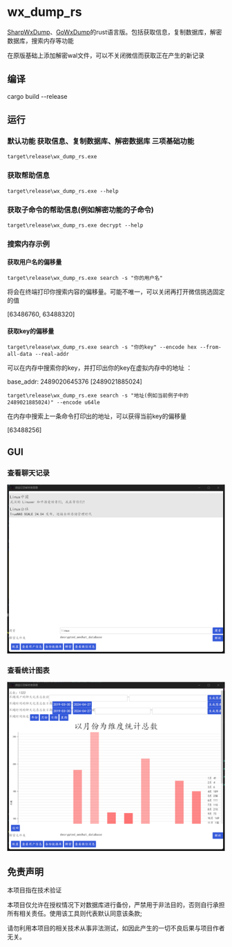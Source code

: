 # wx_dump_rs
<a href="https://github.com/AdminTest0/SharpWxDump">SharpWxDump</a>、<a href="https://github.com/SpenserCai/GoWxDump">GoWxDump</a>的rust语言版。包括获取信息，复制数据库，解密数据库，搜索内存等功能

在原版基础上添加解密wal文件，可以不关闭微信而获取正在产生的新记录

## 编译
cargo build --release

## 运行
### 默认功能 获取信息、复制数据库、解密数据库 三项基础功能
```
target\release\wx_dump_rs.exe
```
### 获取帮助信息
```
target\release\wx_dump_rs.exe --help
```
### 获取子命令的帮助信息(例如解密功能的子命令)
```
target\release\wx_dump_rs.exe decrypt --help
```
### 搜索内存示例
#### 获取用户名的偏移量
```
target\release\wx_dump_rs.exe search -s "你的用户名"
```
将会在终端打印你搜索内容的偏移量。可能不唯一，可以关闭再打开微信挑选固定的值

[63486760, 63488320]

#### 获取key的偏移量
```
target\release\wx_dump_rs.exe search -s "你的key" --encode hex --from-all-data --real-addr
```
可以在内存中搜索你的key，并打印出你的key在虚拟内存中的地址 ：

base_addr: 2489020645376
[2489021885024]
```
target\release\wx_dump_rs.exe search -s "地址(例如当前例子中的2489021885024)" --encode u64le
```
在内存中搜索上一条命令打印出的地址，可以获得当前key的偏移量

[63488256]

## GUI
### 查看聊天记录
![查看微信消息](.\image\查看微信消息.png) 

### 查看统计图表
![数据图表](.\image\数据图表.png) 

## 免责声明
本项目指在技术验证

本项目仅允许在授权情况下对数据库进行备份，严禁用于非法目的，否则自行承担所有相关责任。使用该工具则代表默认同意该条款;

请勿利用本项目的相关技术从事非法测试，如因此产生的一切不良后果与项目作者无关。

